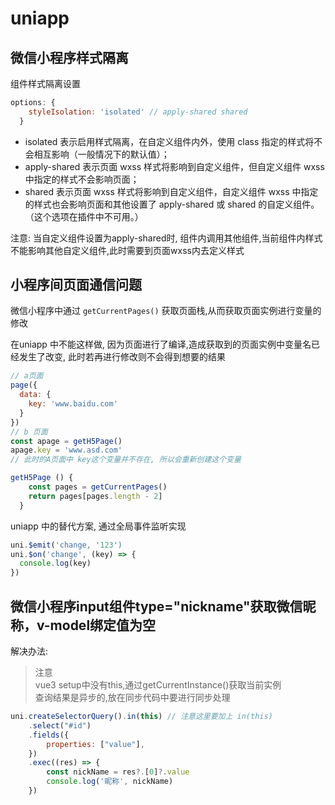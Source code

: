 # uniapp

## 微信小程序样式隔离

组件样式隔离设置
```js
options: {
    styleIsolation: 'isolated' // apply-shared shared
  }
```
- isolated 表示启用样式隔离，在自定义组件内外，使用 class 指定的样式将不会相互影响（一般情况下的默认值）；
- apply-shared 表示页面 wxss 样式将影响到自定义组件，但自定义组件 wxss 中指定的样式不会影响页面；
- shared 表示页面 wxss 样式将影响到自定义组件，自定义组件 wxss 中指定的样式也会影响页面和其他设置了 apply-shared 或 shared 的自定义组件。（这个选项在插件中不可用。）

注意: 当自定义组件设置为apply-shared时, 组件内调用其他组件,当前组件内样式不能影响其他自定义组件,此时需要到页面wxss内去定义样式

## 小程序间页面通信问题

微信小程序中通过 `getCurrentPages()` 获取页面栈,从而获取页面实例进行变量的修改

在uniapp 中不能这样做, 因为页面进行了编译,造成获取到的页面实例中变量名已经发生了改变, 此时若再进行修改则不会得到想要的结果

```js
// a页面
page({
  data: {
    key: 'www.baidu.com'
  }
})
// b 页面
const apage = getH5Page()
apage.key = 'www.asd.com'
// 此时的A页面中 key这个变量并不存在, 所以会重新创建这个变量

getH5Page () {
    const pages = getCurrentPages()
    return pages[pages.length - 2]
  }
```

uniapp 中的替代方案, 通过全局事件监听实现

```js
uni.$emit('change, '123')
uni.$on('change', (key) => {
  console.log(key)
})
```

## 微信小程序input组件type="nickname"获取微信昵称，v-model绑定值为空

解决办法:

> 注意  
> vue3 setup中没有this,通过getCurrentInstance()获取当前实例  
> 查询结果是异步的,放在同步代码中要进行同步处理

```js
uni.createSelectorQuery().in(this) // 注意这里要加上 in(this)  
    .select("#id")  
    .fields({  
        properties: ["value"],  
    })  
    .exec((res) => {  
        const nickName = res?.[0]?.value  
        console.log('昵称', nickName)  
    })
```
